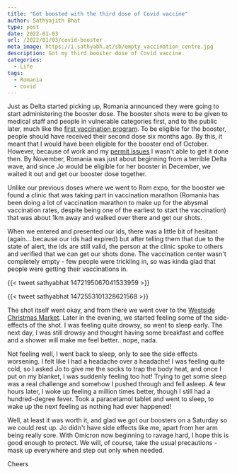 ```yaml
---
title: "Got boosted with the third dose of Covid vaccine"
author: Sathyajith Bhat
type: post
date: 2022-01-03
url: /2022/01/03/covid-booster
meta_image: https://i.sathyabh.at/sb/empty_vaccination_centre.jpg
description: Got my third booster dose of Covid vaccine.
categories: 
  - Life
tags:
  - Romania
  - covid
---
```


Just as Delta started picking up, Romania announced they were going to start administering the booster dose. The booster shots were to be given to medical staff and people in vulnerable categories first, and to the public later, much like the [first vaccination program](/2021/06/21/getting-covid-19-vaccine-as-a-foreigner-in-romania). To be eligible for the booster, people should have received their second dose six months ago. By this, it meant that I would have been eligible for the booster end of October. However, because of work and my [permit issues](/2021/12/25/blue-card-blues) I wasn't able to get it done then. By November, Romania was just about beginning from a terrible Delta wave, and since Jo would be eligible for her booster in December, we waited it out and get our booster dose together.

Unlike our previous doses where we went to Rom expo, for the booster we found a clinic that was taking part in vaccination marathon (Romania has been doing a lot of vaccination marathon to make up for the abysmal vaccination rates, despite being one of the earliest to start the vaccination) that was about 1km away and walked over there and get our shots.

When we entered and presented our ids, there was a little bit of hesitant (again... because our ids had expired) but after telling them that due to the state of alert, the ids are still valid, the person at the clinic spoke to others and verified that we can get our shots done. The vaccination center wasn't completely empty - few people were trickling in, so was kinda glad that people were getting their vaccinations in. 

{{< tweet sathyabhat 1472195067041533959 >}}

{{< tweet sathyabhat 1472553101328621568 >}}


The shot itself went okay, and from there we went over to the [Westside Christmas Market](https://www.primarie6.ro/targul-de-craciun-west-side-christmas-market-deschis-de-sapte-copii-care-au-aprins-luminitele-de-sarbatori/). Later in the evening, we started feeling some of the side-effects of the shot. I was feeling quite drowsy, so went to sleep early. The next day, I was still drowsy and thought having some breakfast and coffee and a shower will make me feel better.. nope, nada.

Not feeling well, I went back to sleep, only to see the side effects worsening. I felt like I had a headache over a headache! I was feeling quite cold, so I asked Jo to give me the socks to trap the body heat, and once I put on my blanket, I was suddenly feeling too hot! Trying to get some sleep was a real challenge and somehow I pushed through and fell asleep. A few hours later, I woke up feeling a million times better, though I still had a hundred-degree fever. Took a paracetamol tablet and went to sleep, to wake up the next feeling as nothing had ever happened! 

Well, at least it was worth it, and glad we got our boosters on a Saturday so we could rest up. Jo didn't have side effects like me, apart from her arm being really sore. With Omicron now beginning to ravage hard, I hope this is good enough to protect. We will, of course, take the usual precautions - mask up everywhere and step out only when needed.

Cheers
